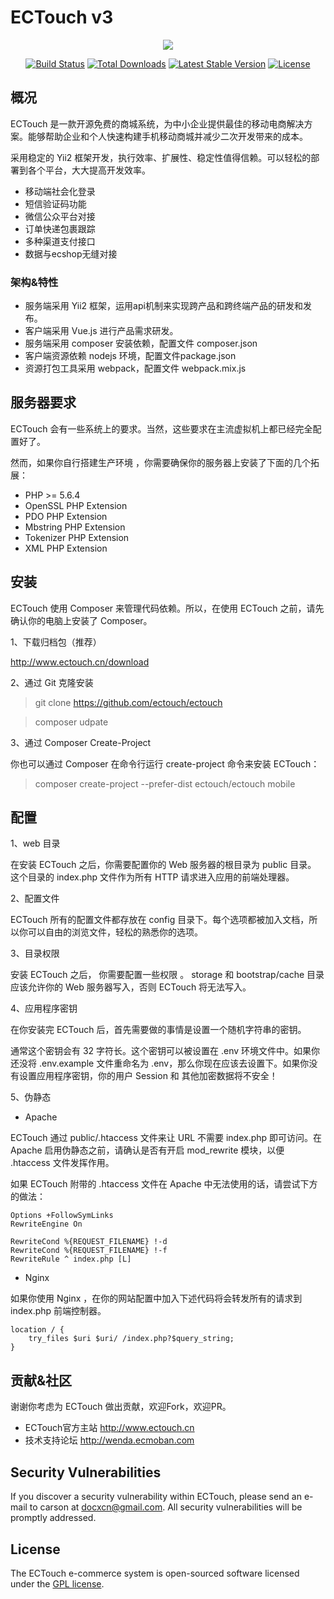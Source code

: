 ECTouch v3
============================

<p align="center"><img src="https://www.ectouch.cn/images/common/logo.png"></p>

<p align="center">
<a href="https://travis-ci.org/ectouch/ectouch"><img src="https://travis-ci.org/ectouch/ectouch.svg" alt="Build Status"></a>
<a href="https://packagist.org/packages/ectouch/ectouch"><img src="https://poser.pugx.org/ectouch/ectouch/d/total.svg" alt="Total Downloads"></a>
<a href="https://packagist.org/packages/ectouch/ectouch"><img src="https://poser.pugx.org/ectouch/ectouch/v/stable.svg" alt="Latest Stable Version"></a>
<a href="https://packagist.org/packages/ectouch/ectouch"><img src="https://poser.pugx.org/ectouch/ectouch/license.svg" alt="License"></a>
</p>

## 概况

ECTouch 是一款开源免费的商城系统，为中小企业提供最佳的移动电商解决方案。能够帮助企业和个人快速构建手机移动商城并减少二次开发带来的成本。

采用稳定的 Yii2 框架开发，执行效率、扩展性、稳定性值得信赖。可以轻松的部署到各个平台，大大提高开发效率。

- 移动端社会化登录
- 短信验证码功能
- 微信公众平台对接
- 订单快递包裹跟踪
- 多种渠道支付接口
- 数据与ecshop无缝对接

### 架构&特性

- 服务端采用 Yii2 框架，运用api机制来实现跨产品和跨终端产品的研发和发布。
- 客户端采用 Vue.js 进行产品需求研发。
- 服务端采用 composer 安装依赖，配置文件 composer.json
- 客户端资源依赖 nodejs 环境，配置文件package.json
- 资源打包工具采用 webpack，配置文件 webpack.mix.js

## 服务器要求

ECTouch 会有一些系统上的要求。当然，这些要求在主流虚拟机上都已经完全配置好了。

然而，如果你自行搭建生产环境 ，你需要确保你的服务器上安装了下面的几个拓展：

- PHP >= 5.6.4
- OpenSSL PHP Extension
- PDO PHP Extension
- Mbstring PHP Extension
- Tokenizer PHP Extension
- XML PHP Extension

## 安装

ECTouch 使用 Composer 来管理代码依赖。所以，在使用 ECTouch 之前，请先确认你的电脑上安装了 Composer。

1、下载归档包（推荐）

http://www.ectouch.cn/download

2、通过 Git 克隆安装

> git clone https://github.com/ectouch/ectouch

> composer udpate

3、通过 Composer Create-Project

你也可以通过 Composer 在命令行运行 create-project 命令来安装 ECTouch：

> composer create-project --prefer-dist ectouch/ectouch mobile


## 配置

1、web 目录

在安装 ECTouch 之后，你需要配置你的 Web 服务器的根目录为 public 目录。 这个目录的 index.php 文件作为所有 HTTP 请求进入应用的前端处理器。

2、配置文件

ECTouch 所有的配置文件都存放在 config 目录下。每个选项都被加入文档，所以你可以自由的浏览文件，轻松的熟悉你的选项。

3、目录权限

安装 ECTouch 之后， 你需要配置一些权限 。 storage 和 bootstrap/cache 目录应该允许你的 Web 服务器写入，否则 ECTouch 将无法写入。

4、应用程序密钥

在你安装完 ECTouch 后，首先需要做的事情是设置一个随机字符串的密钥。

通常这个密钥会有 32 字符长。这个密钥可以被设置在 .env 环境文件中。如果你还没将 .env.example 文件重命名为 .env，那么你现在应该去设置下。如果你没有设置应用程序密钥，你的用户 Session 和 其他加密数据将不安全！

5、伪静态

- Apache

ECTouch 通过 public/.htaccess 文件来让 URL 不需要 index.php 即可访问。在 Apache 启用伪静态之前，请确认是否有开启 mod_rewrite 模块，以便 .htaccess 文件发挥作用。

如果 ECTouch 附带的 .htaccess 文件在 Apache 中无法使用的话，请尝试下方的做法：

```
Options +FollowSymLinks
RewriteEngine On

RewriteCond %{REQUEST_FILENAME} !-d
RewriteCond %{REQUEST_FILENAME} !-f
RewriteRule ^ index.php [L]
```

- Nginx

如果你使用 Nginx ，在你的网站配置中加入下述代码将会转发所有的请求到 index.php 前端控制器。

```
location / {
    try_files $uri $uri/ /index.php?$query_string;
}
```

## 贡献&社区

谢谢你考虑为 ECTouch 做出贡献，欢迎Fork，欢迎PR。

- ECTouch官方主站       http://www.ectouch.cn
- 技术支持论坛          http://wenda.ecmoban.com

## Security Vulnerabilities

If you discover a security vulnerability within ECTouch, please send an e-mail to carson at docxcn@gmail.com. All security vulnerabilities will be promptly addressed.

## License

The ECTouch e-commerce system is open-sourced software licensed under the [GPL license](https://opensource.org/licenses/GPL-3.0).